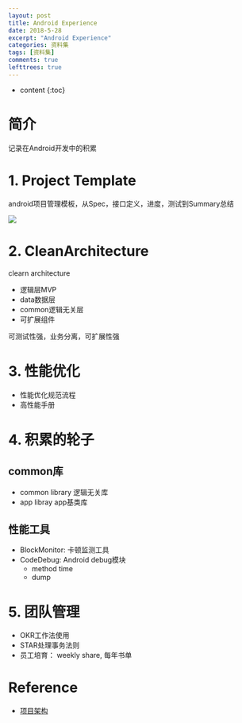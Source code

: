 ```yaml
---
layout: post
title: Android Experience
date: 2018-5-28
excerpt: "Android Experience"
categories: 资料集
tags: [资料集]
comments: true
lefttrees: true
---
```


* content
{:toc}


# 简介

记录在Android开发中的积累

# 1. Project Template

android项目管理模板，从Spec，接口定义，进度，测试到Summary总结

![](https://i.imgur.com/RPcWd45.jpg)

# 2. CleanArchitecture

clearn architecture

- 逻辑层MVP
- data数据层
- common逻辑无关层
- 可扩展组件

可测试性强，业务分离，可扩展性强

# 3. 性能优化

- 性能优化规范流程
- 高性能手册

# 4. 积累的轮子

## common库

- common library 逻辑无关库
- app libray   app基类库

## 性能工具

- BlockMonitor: 卡顿监测工具
- CodeDebug: Android debug模块
	- method time
	- dump

# 5. 团队管理

- OKR工作法使用
- STAR处理事务法则
- 员工培育： weekly share, 每年书单

# Reference

- [项目架构](http://vivianking6855.github.io/2018/02/28/Template-Index/)